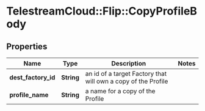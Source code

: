 # TelestreamCloud::Flip::CopyProfileBody

## Properties
Name | Type | Description | Notes
------------ | ------------- | ------------- | -------------
**dest_factory_id** | **String** | an id of a target Factory that will own a copy of the Profile | 
**profile_name** | **String** | a name for a copy of the Profile | 


